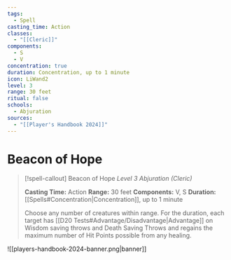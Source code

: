 ```yaml
---
tags:
  - Spell
casting_time: Action
classes:
  - "[[Cleric]]"
components:
  - S
  - V
concentration: true
duration: Concentration, up to 1 minute
icon: LiWand2
level: 3
range: 30 feet
ritual: false
schools:
  - Abjuration
sources:
  - "[[Player's Handbook 2024]]"
---
```


# Beacon of Hope

>[!spell-callout] Beacon of Hope
>_Level 3 Abjuration (Cleric)_
>
>**Casting Time:** Action
>**Range:** 30 feet
>**Components:** V, S
>**Duration:** [[Spells#Concentration\|Concentration]], up to 1 minute
>
>Choose any number of creatures within range. For the duration, each target has [[D20 Tests#Advantage/Disadvantage\|Advantage]] on Wisdom saving throws and Death Saving Throws and regains the maximum number of Hit Points possible from any healing.


![[players-handbook-2024-banner.png|banner]]
